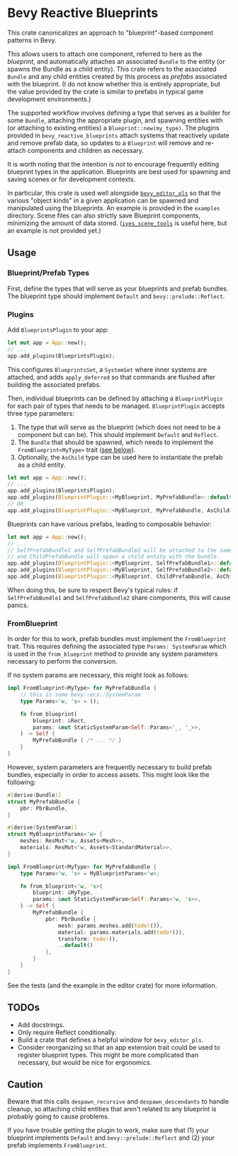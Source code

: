 # Bevy Reactive Blueprints

This crate canonicalizes an approach to "blueprint"-based component patterns in Bevy.

This allows users to attach one component, referred to here as the _blueprint_, and automatically attaches an associated `Bundle` to the entity (or spawns the Bundle as a child entity). This crate refers to the associated `Bundle` and any child entities created by this process as _prefabs_ associated with the blueprint. (I do not know whether this is entirely appropriate, but the value provided by the crate is similar to prefabs in typical game development environments.)

The supported workflow involves defining a type that serves as a builder for some `Bundle`, attaching the appropriate plugin, and spawning entities with (or attaching to existing entities) a `Blueprint::new(my_type)`. The plugins provided in `bevy_reactive_blueprints` attach systems that reactively update and remove prefab data, so updates to a `Blueprint` will remove and re-attach components and children as necessary.

It is worth noting that the intention is _not_ to encourage frequently editing blueprint types in the application. Blueprints are best used for spawning and saving scenes or for development contexts.

In particular, this crate is used well alongside [`bevy_editor_pls`](https://github.com/jakobhellermann/bevy_editor_pls) so that the various "object kinds" in a given application can be spawned and manipulated using the blueprints. An example is provided in the `examples` directory. Scene files can also strictly save Blueprint components, minimizing the amount of data stored. ([`iyes_scene_tools`](https://github.com/IyesGames/iyes_scene_tools) is useful here, but an example is not provided yet.)

## Usage

### Blueprint/Prefab Types

First, define the types that will serve as your blueprints and prefab bundles. The blueprint type should implement `Default` and `bevy::prelude::Reflect`.

### Plugins

Add `BlueprintsPlugin` to your app:

```rust
let mut app = App::new();
// ...
app.add_plugins(BlueprintsPlugin);
```

This configures `BlueprintsSet`, a `SystemSet` where inner systems are attached, and adds `apply_deferred` so that commands are flushed after building the associated prefabs.

Then, individual blueprints can be defined by attaching a `BlueprintPlugin` for each pair of types that needs to be managed. `BlueprintPlugin` accepts three type parameters:

1. The type that will serve as the blueprint (which does not need to be a component but can be). This should implement `Default` and `Reflect`.
2. The `Bundle` that should be spawned, which needs to implement the `FromBlueprint<MyType>` trait ([see below](#fromblueprint)).
3. Optionally, the `AsChild` type can be used here to instantiate the prefab as a child entity.

```rust
let mut app = App::new();
// ...
app.add_plugins(BlueprintsPlugin);
app.add_plugins(BlueprintPlugin::<MyBlueprint, MyPrefabBundle>::default());
// OR
app.add_plugins(BlueprintPlugin::<MyBlueprint, MyPrefabBundle, AsChild>::default());
```

Blueprints can have various prefabs, leading to composable behavior:

```rust
let mut app = App::new();
// ...
// SelfPrefabBundle1 and SelfPrefabBundle2 will be attached to the same entity,
// and ChildPrefabBundle will spawn a child entity with the bundle.
app.add_plugins(BlueprintPlugin::<MyBlueprint, SelfPrefabBundle1>::default());
app.add_plugins(BlueprintPlugin::<MyBlueprint, SelfPrefabBundle2>::default());
app.add_plugins(BlueprintPlugin::<MyBlueprint, ChildPrefabBundle, AsChild>::default());
```

When doing this, be sure to respect Bevy's typical rules: if `SelfPrefabBundle1` and `SelfPrefabBundle2` share components, this will cause panics.

### FromBlueprint

In order for this to work, prefab bundles must implement the `FromBlueprint` trait. This requires defining the associated type `Params: SystemParam` which is used in the `from_blueprint` method to provide any system parameters necessary to perform the conversion.

If no system params are necessary, this might look as follows:

```rust
impl FromBlueprint<MyType> for MyPrefabBundle {
    // this is some bevy::ecs::SystemParam
    type Params<'w, 's> = ();

    fn from_blueprint(
        blueprint: &Rect,
        params: &mut StaticSystemParam<Self::Params<'_, '_>>,
    ) -> Self {
        MyPrefabBundle { /* ... */ }
    }
}
```

However, system parameters are frequently necessary to build prefab bundles, especially in order to access assets. This might look like the following:

```rust
#[derive(Bundle)]
struct MyPrefabBundle {
    pbr: PbrBundle,
}

#[derive(SystemParam)]
struct MyBlueprintParams<'w> {
    meshes: ResMut<'w, Assets<Mesh>>,
    materials: ResMut<'w, Assets<StandardMaterial>>,
}

impl FromBlueprint<MyType> for MyPrefabBundle {
    type Params<'w, 's> = MyBlueprintParams<'w>;

    fn from_blueprint<'w, 's>(
        blueprint: &MyType,
        params: &mut StaticSystemParam<Self::Params<'w, 's>>,
    ) -> Self {
        MyPrefabBundle {
            pbr: PbrBundle {
                mesh: params.meshes.add(todo!()),
                material: params.materials.add(todo!()),
                transform: todo!(),
                ..default()
            },
        }
    }
}
```

See the tests (and the example in the editor crate) for more information.

## TODOs

- Add docstrings.
- Only require Reflect conditionally.
- Build a crate that defines a helpful window for `bevy_editor_pls`.
- Consider reorganizing so that an app extension trait could be used to register blueprint types. This might be more complicated than necessary, but would be nice for ergonomics.

## Caution

Beware that this calls `despawn_recursive` and `despawn_descendants` to handle cleanup, so attaching child entities that aren't related to any blueprint is probably going to cause problems.

If you have trouble getting the plugin to work, make sure that (1) your blueprint implements `Default` and `bevy::prelude::Reflect` and (2) your prefab implements `FromBlueprint`.
